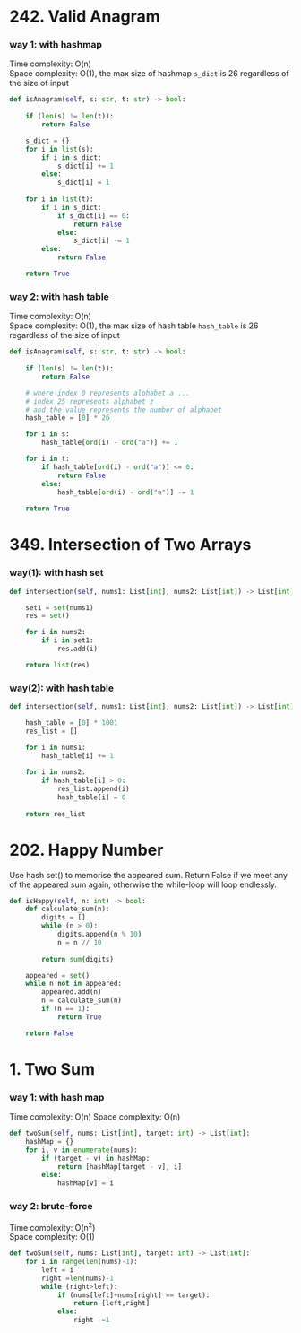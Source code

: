 # 242. Valid Anagram

### way 1: with hashmap
Time complexity: O(n)\
Space complexity: O(1), the max size of hashmap `s_dict` is 26 regardless of the size of input
```PYTHON
def isAnagram(self, s: str, t: str) -> bool:
    
    if (len(s) != len(t)):
        return False

    s_dict = {} 
    for i in list(s):
        if i in s_dict:
            s_dict[i] += 1
        else:
            s_dict[i] = 1
    
    for i in list(t):
        if i in s_dict:
            if s_dict[i] == 0:
                return False
            else:
                s_dict[i] -= 1
        else:
            return False

    return True 
```
### way 2: with hash table
Time complexity: O(n)\
Space complexity: O(1), the max size of hash table `hash_table` is 26 regardless of the size of input
```PYTHON
def isAnagram(self, s: str, t: str) -> bool:
        
    if (len(s) != len(t)):
        return False

    # where index 0 represents alphabet a ...
    # index 25 represents alphabet z
    # and the value represents the number of alphabet
    hash_table = [0] * 26

    for i in s:
        hash_table[ord(i) - ord("a")] += 1 

    for i in t:
        if hash_table[ord(i) - ord("a")] <= 0:
            return False
        else:
            hash_table[ord(i) - ord("a")] -= 1
        
    return True
```

# 349. Intersection of Two Arrays

### way(1): with hash set
```PYTHON
def intersection(self, nums1: List[int], nums2: List[int]) -> List[int]:

    set1 = set(nums1)
    res = set()

    for i in nums2:
        if i in set1:
            res.add(i)

    return list(res)
```
### way(2): with hash table
```PYTHON
def intersection(self, nums1: List[int], nums2: List[int]) -> List[int]:

    hash_table = [0] * 1001
    res_list = []

    for i in nums1:
        hash_table[i] += 1
    
    for i in nums2:
        if hash_table[i] > 0:
            res_list.append(i)
            hash_table[i] = 0
        
    return res_list
```

# 202. Happy Number
Use hash set() to memorise the appeared sum. Return False if we meet any of the appeared sum again, otherwise the while-loop will loop endlessly.
```PYTHON
def isHappy(self, n: int) -> bool:
    def calculate_sum(n):
        digits = []
        while (n > 0):
            digits.append(n % 10)
            n = n // 10 
        
        return sum(digits)

    appeared = set()
    while n not in appeared:
        appeared.add(n)
        n = calculate_sum(n)
        if (n == 1):
            return True

    return False
```

# 1. Two Sum
### way 1: with hash map
Time complexity: O(n)
Space complexity: O(n)
```PYTHON
def twoSum(self, nums: List[int], target: int) -> List[int]:
    hashMap = {}
    for i, v in enumerate(nums):
        if (target - v) in hashMap:
            return [hashMap[target - v], i]
        else:
            hashMap[v] = i
```
### way 2: brute-force
Time complexity: O(n<sup>2</sup>)\
Space complexity: O(1)
```PYTHON
def twoSum(self, nums: List[int], target: int) -> List[int]:
    for i in range(len(nums)-1):
        left = i
        right =len(nums)-1
        while (right>left):
            if (nums[left]+nums[right] == target):
                return [left,right]
            else:
                right -=1
```